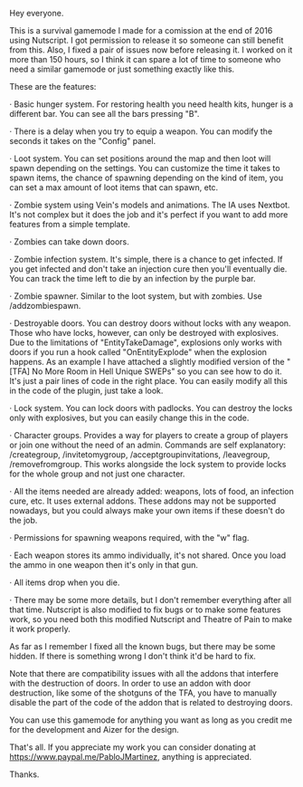 Hey everyone.


This is a survival gamemode I made for a comission at the end of 2016 using Nutscript. I got permission to release it so someone can still benefit from this. Also, I fixed a pair of issues now before releasing it. I worked on it more than 150 hours, so I think it can spare a lot of time to someone who need a similar gamemode or just something exactly like this. 

These are the features:


· Basic hunger system. For restoring health you need health kits, hunger is a different bar. You can see all the bars pressing "B".


· There is a delay when you try to equip a weapon. You can modify the seconds it takes on the "Config" panel.


· Loot system. You can set positions around the map and then loot will spawn depending on the settings. You can customize the time it takes to spawn items, the chance of spawning depending on the kind of item, you can set a max amount of loot items that can spawn, etc.


· Zombie system using Vein's models and animations. The IA uses Nextbot. It's not complex but it does the job and it's perfect if you want to add more features from a simple template.


· Zombies can take down doors.


· Zombie infection system. It's simple, there is a chance to get infected. If you get infected and don't take
an injection cure then you'll eventually die. You can track the time left to die by an infection by the purple 
bar.


· Zombie spawner. Similar to the loot system, but with zombies. Use /addzombiespawn.


· Destroyable doors. You can destroy doors without locks with any weapon. Those who have locks, however, can only be destroyed with explosives. Due to the limitations of "EntityTakeDamage", explosions only works with doors if you run a hook called "OnEntityExplode" when the explosion happens. As an example I have attached a slightly modified version of the "[TFA] No More Room in Hell Unique SWEPs" so you can see how to do it. It's just a pair lines of code in the right place. You can easily modify all this in the code of the plugin, just take a look.


· Lock system. You can lock doors with padlocks. You can destroy the locks only with explosives, but you can easily change this in the code.


· Character groups. Provides a way for players to create a group of players or join one without the need of an admin. Commands are self explanatory: /creategroup, /invitetomygroup, /acceptgroupinvitations, /leavegroup, /removefromgroup. This works alongside the lock system to provide locks for the whole group and not just one 
character.


· All the items needed are already added: weapons, lots of food, an infection cure, etc. It uses external
addons. These addons may not be supported nowadays, but you could always make your own items if these doesn't do 
the job.


· Permissions for spawning weapons required, with the "w" flag.


· Each weapon stores its ammo individually, it's not shared. Once you load the ammo in one weapon then it's only
in that gun.


· All items drop when you die.


· There may be some more details, but I don't remember everything after all that time. Nutscript is also modified
to fix bugs or to make some features work, so you need both this modified Nutscript and Theatre of Pain to make it 
work properly.


As far as I remember I fixed all the known bugs, but there may be some hidden. If there is something wrong
I don't think it'd be hard to fix.


Note that there are compatibility issues with all the addons that interfere with the destruction of doors. In order to
use an addon with door destruction, like some of the shotguns of the TFA, you have to manually disable the part of the code
of the addon that is related to destroying doors.


You can use this gamemode for anything you want as long as you credit me for the development and Aizer for the design.


That's all. If you appreciate my work you can consider donating at https://www.paypal.me/PabloJMartinez, anything is appreciated.


Thanks.
